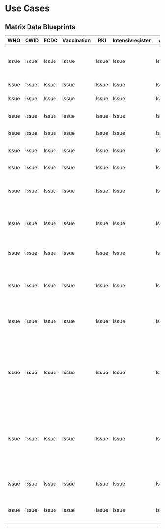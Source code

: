 # Use Cases

## Matrix Data Blueprints

| WHO   | OWID  | ECDC  | Vaccination | RKI   | Intensivregister | All     | Label    | Use Case                                       |
|-------|-------|-------|-------------|-------|------------------|---------|----------|------------------------------------------------|
| Issue | Issue | Issue | Issue       | Issue | Issue            | Issue   | Use Case | Navigation and Pages for Info, Tasks and Tests |
| Issue | Issue | Issue | Issue       | Issue | Issue            | Issue   | Use Case | Download Data File |
| Issue | Issue | Issue | Issue       | Issue | Issue            | Issue   | Use Case | import |
| Issue | Issue | Issue | Issue       | Issue | Issue            | Issue   | Use Case | full update Dimension Tables |
| Issue | Issue | Issue | Issue       | Issue | Issue            | Issue   | Use Case | full update Fact Table |
| Issue | Issue | Issue | Issue       | Issue | Issue            | Issue   | Use Case | update Dimension Tables |
| Issue | Issue | Issue | Issue       | Issue | Issue            | Issue   | Use Case | update Fact Table |
| Issue | Issue | Issue | Issue       | Issue | Issue            | Issue   | Use Case | Navigation and Pages for Imported Table |
| Issue | Issue | Issue | Issue       | Issue | Issue            | Issue   | Use Case | Navigation and Pages for Dimension Tables |
| Issue | Issue | Issue | Issue       | Issue | Issue            | Issue   | Use Case | Navigation and Pages for Fact Table |
| Issue | Issue | Issue | Issue       | Issue | Issue            | Issue   | Use Case | Update UML Diagrams for Domain Model   |
| Issue | Issue | Issue | Issue       | Issue | Issue            | Issue   | Use Case | Update UML Diagrams for Use Cases  |
| Issue | Issue | Issue | Issue       | Issue | Issue            | Issue   | Use Case | add Selenium Tests for all Frontend Urls and Pages without any Access to Database |
| Issue | Issue | Issue | Issue       | Issue | Issue            | Issue   | Use Case | add Selenium Tests for all Frontend Urls and Pages with Read Access to Database |
| Issue | Issue | Issue | Issue       | Issue | Issue            | Issue   | Use Case | write Tast-Plan for manual Testing |
| Issue | Issue | Issue | Issue       | Issue | Issue            | Issue   | Use Case | write Checklist for manual Testing |
